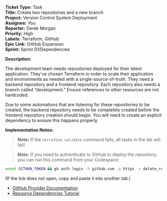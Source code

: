 **Ticket Type:** Task  
**Title:** Create two repositories and a new branch  
**Project:** Version Control System Deployment  
**Assignee:** You  
**Reporter:** Derek Morgan  
**Priority:** High  
**Labels:** Terraform, GitHub  
**Epic Link:** GitHub Expansion  
**Sprint:** Sprint 01/Dependencies

**Description:**

The development team needs repositories deployed for their latest application. They've chosen Terraform in order to scale their application and environments as needed with a single-source-of-truth. They need a backend repository and a frontend repository. Each repository also needs a branch called “development.” Ensure references to other resources are not hardcoded.

Due to some automations that are listening for these repositories to be created, the backend repository needs to be completely created before the frontend repository creation should begin. You will need to create an explicit dependency to ensure this happens properly. 

**Implementation Notes:**

> **Note:** If the `terraform validate` command fails, all tasks in the lab will fail!

> **Note:** If you need to authenticate to GitHub to deploy the repository, you can run this command from your Codespace:

<!-- font-size: 16px -->
```bash
unset GITHUB_TOKEN && gh auth login -h github.com -p https -s delete_repo,codespace -w
```

(If the link does not open, copy and paste it into another tab.)

- <a href="https://registry.terraform.io/providers/integrations/github/latest/docs" target="_blank">GitHub Provider Documentation</a>  
- <a href="https://developer.hashicorp.com/terraform/tutorials/configuration-language/dependencies" target="_blank">Resource Dependencies Tutorial</a>
